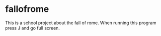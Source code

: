 # fallofrome
This is a school project about the fall of rome. When running this program press J and go full screen.

